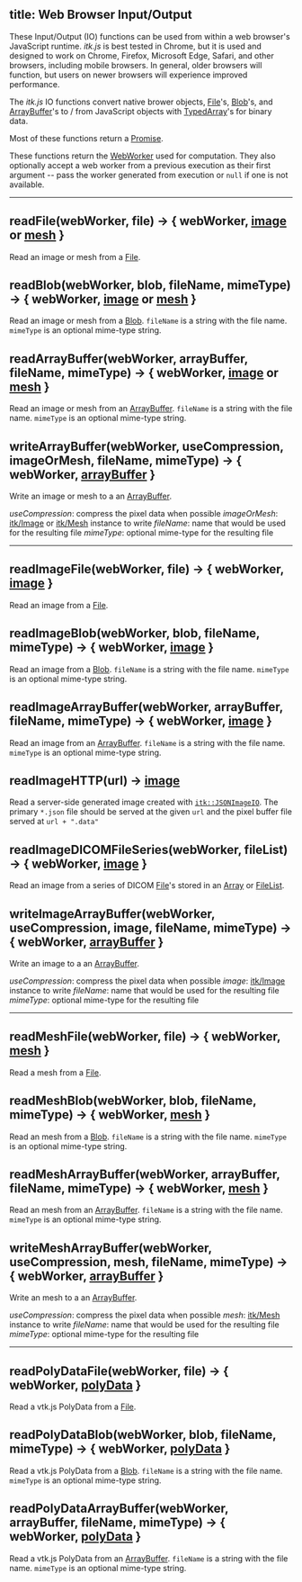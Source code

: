 title: Web Browser Input/Output
---

These Input/Output (IO) functions can be used from within a web browser's JavaScript runtime. *itk.js* is best tested in Chrome, but it is used and designed to work on Chrome, Firefox, Microsoft Edge, Safari, and other browsers, including mobile browsers. In general, older browsers will function, but users on newer browsers will experience improved performance.

The *itk.js* IO functions convert native brower objects, [File](https://developer.mozilla.org/en-US/docs/Web/API/File)'s, [Blob](https://developer.mozilla.org/en-US/docs/Web/API/Blob)'s, and [ArrayBuffer](https://developer.mozilla.org/en-US/docs/Web/JavaScript/Reference/Global_Objects/ArrayBuffer)'s to / from JavaScript objects with [TypedArray](https://developer.mozilla.org/en-US/docs/Web/JavaScript/Reference/Global_Objects/TypedArray)'s for binary data.

Most of these functions return a [Promise](https://developer.mozilla.org/en-US/docs/Web/JavaScript/Reference/Global_Objects/Promise).

These functions return the [WebWorker](https://developer.mozilla.org/en-US/docs/Web/API/Web_Workers_API/Using_web_workers) used for computation. They also optionally accept a web worker from a previous execution as their first argument -- pass the worker generated from execution or `null` if one is not available.

---

## readFile(webWorker, file) -> { webWorker, [image](./Image.html) or [mesh](./Mesh.html) }

Read an image or mesh from a [File](https://developer.mozilla.org/en-US/docs/Web/API/File).


## readBlob(webWorker, blob, fileName, mimeType) -> { webWorker, [image](./Image.html) or [mesh](./Mesh.html) }

Read an image or mesh from a [Blob](https://developer.mozilla.org/en-US/docs/Web/API/Blob). `fileName` is a string with the file name. `mimeType` is an optional mime-type string.

## readArrayBuffer(webWorker, arrayBuffer, fileName, mimeType) -> { webWorker, [image](./Image.html) or [mesh](./Mesh.html) }

Read an image or mesh from an [ArrayBuffer](https://developer.mozilla.org/en-US/docs/Web/JavaScript/Reference/Global_Objects/ArrayBuffer). `fileName` is a string with the file name. `mimeType` is an optional mime-type string.

## writeArrayBuffer(webWorker, useCompression, imageOrMesh, fileName, mimeType) ->  { webWorker, [arrayBuffer](https://developer.mozilla.org/en-US/docs/Web/JavaScript/Reference/Global_Objects/ArrayBuffer) }

Write an image or mesh to a an [ArrayBuffer](https://developer.mozilla.org/en-US/docs/Web/JavaScript/Reference/Global_Objects/ArrayBuffer).

*useCompression*: compress the pixel data when possible
*imageOrMesh*:    [itk/Image](./Image.html) or [itk/Mesh](./Mesh.html) instance to write
*fileName*:       name that would be used for the resulting file
*mimeType*:       optional mime-type for the resulting file

---

## readImageFile(webWorker, file) -> { webWorker, [image](./Image.html) }

Read an image from a [File](https://developer.mozilla.org/en-US/docs/Web/API/File).

## readImageBlob(webWorker, blob, fileName, mimeType) -> { webWorker, [image](./Image.html) }

Read an image from a [Blob](https://developer.mozilla.org/en-US/docs/Web/API/Blob). `fileName` is a string with the file name. `mimeType` is an optional mime-type string.

## readImageArrayBuffer(webWorker, arrayBuffer, fileName, mimeType) -> { webWorker, [image](./Image.html) }

Read an image from an [ArrayBuffer](https://developer.mozilla.org/en-US/docs/Web/JavaScript/Reference/Global_Objects/ArrayBuffer). `fileName` is a string with the file name. `mimeType` is an optional mime-type string.

## readImageHTTP(url) -> [image](./Image.html)

Read a server-side generated image created with [`itk::JSONImageIO`](https://github.com/InsightSoftwareConsortium/itk-js/blob/master/include/itkJSONImageIO.h). The primary `*.json` file should be served at the given `url` and the pixel buffer file served at `url + ".data"`

## readImageDICOMFileSeries(webWorker, fileList) -> { webWorker, [image](./Image.html) }

Read an image from a series of DICOM [File](https://developer.mozilla.org/en-US/docs/Web/API/File)'s stored in an [Array](https://developer.mozilla.org/en-US/docs/Web/JavaScript/Reference/Global_Objects/Array) or [FileList](https://developer.mozilla.org/en-US/docs/Web/API/FileList).

## writeImageArrayBuffer(webWorker, useCompression, image, fileName, mimeType) ->  { webWorker, [arrayBuffer](https://developer.mozilla.org/en-US/docs/Web/JavaScript/Reference/Global_Objects/ArrayBuffer) }

Write an image to a an [ArrayBuffer](https://developer.mozilla.org/en-US/docs/Web/JavaScript/Reference/Global_Objects/ArrayBuffer).

*useCompression*: compress the pixel data when possible
*image*:          [itk/Image](./Image.html) instance to write
*fileName*:       name that would be used for the resulting file
*mimeType*:       optional mime-type for the resulting file

---

## readMeshFile(webWorker, file) -> { webWorker, [mesh](./Mesh.html) }

Read a mesh from a [File](https://developer.mozilla.org/en-US/docs/Web/API/File).

## readMeshBlob(webWorker, blob, fileName, mimeType) -> { webWorker, [mesh](./Mesh.html) }

Read an mesh from a [Blob](https://developer.mozilla.org/en-US/docs/Web/API/Blob). `fileName` is a string with the file name. `mimeType` is an optional mime-type string.

## readMeshArrayBuffer(webWorker, arrayBuffer, fileName, mimeType) -> { webWorker, [mesh](./Mesh.html) }

Read an mesh from an [ArrayBuffer](https://developer.mozilla.org/en-US/docs/Web/JavaScript/Reference/Global_Objects/ArrayBuffer). `fileName` is a string with the file name. `mimeType` is an optional mime-type string.

## writeMeshArrayBuffer(webWorker, useCompression, mesh, fileName, mimeType) ->  { webWorker, [arrayBuffer](https://developer.mozilla.org/en-US/docs/Web/JavaScript/Reference/Global_Objects/ArrayBuffer) }

Write an mesh to a an [ArrayBuffer](https://developer.mozilla.org/en-US/docs/Web/JavaScript/Reference/Global_Objects/ArrayBuffer).

*useCompression*: compress the pixel data when possible
*mesh*:           [itk/Mesh](./Mesh.html) instance to write
*fileName*:       name that would be used for the resulting file
*mimeType*:       optional mime-type for the resulting file

---

## readPolyDataFile(webWorker, file) -> { webWorker, [polyData](https://kitware.github.io/vtk-js/docs/structures_PolyData.html) }

Read a vtk.js PolyData from a [File](https://developer.mozilla.org/en-US/docs/Web/API/File).

## readPolyDataBlob(webWorker, blob, fileName, mimeType) -> { webWorker, [polyData](https://kitware.github.io/vtk-js/docs/structures_PolyData.html) }

Read a vtk.js PolyData from a [Blob](https://developer.mozilla.org/en-US/docs/Web/API/Blob). `fileName` is a string with the file name. `mimeType` is an optional mime-type string.

## readPolyDataArrayBuffer(webWorker, arrayBuffer, fileName, mimeType) -> { webWorker, [polyData](https://kitware.github.io/vtk-js/docs/structures_PolyData.html) }

Read a vtk.js PolyData from an [ArrayBuffer](https://developer.mozilla.org/en-US/docs/Web/JavaScript/Reference/Global_Objects/ArrayBuffer). `fileName` is a string with the file name. `mimeType` is an optional mime-type string.

